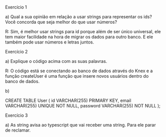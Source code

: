 Exercício 1

a) Qual a sua opinião em relação a usar strings para representar os ids? Você concorda que seja melhor do que usar números?

R: Sim, é melhor usar strings para id porque além de ser único universal, ele tem maior facilidade na hora de migrar os dados para outro banco. E ele também pode usar números e letras juntos.

Exercício 2

a) Explique o código acima com as suas palavras.

R: O código está se conectando ao banco de dados através do Knex e a função createUser é uma função que insere novos usuários dentro do banco de dados.

b)

CREATE TABLE User (
		id VARCHAR(255) PRIMARY KEY,
    email VARCHAR(255) UNIQUE NOT NULL,
    password VARCHAR(255) NOT NULL
);

Exercício 3

a) As string avisa ao typescript que vai receber uma string. Para ele parar de reclamar.